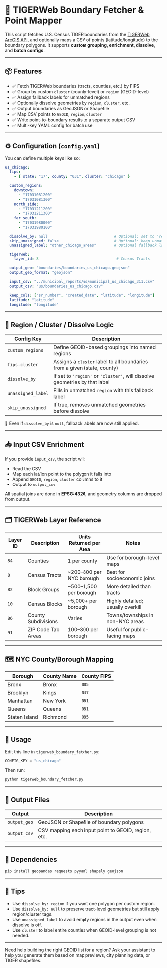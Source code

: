 # 🧭 TIGERWeb Boundary Fetcher & Point Mapper

This script fetches U.S. Census TIGER boundaries from the [TIGERWeb ArcGIS API](https://tigerweb.geo.census.gov/tigerwebmain/TIGERweb_apps.html), and optionally maps a CSV of points (latitude/longitude) to the boundary polygons. It supports **custom grouping, enrichment, dissolve**, and **batch configs**.

---

## 📦 Features

- ✅ Fetch TIGERWeb boundaries (tracts, counties, etc.) by FIPS
- ✅ Group by custom `cluster` (county-level) or `region` (GEOID-level)
- ✅ Assign fallback labels for unmatched regions
- ✅ Optionally dissolve geometries by `region`, `cluster`, etc.
- ✅ Output boundaries as GeoJSON or Shapefile
- ✅ Map CSV points to `GEOID`, `region`, `cluster`
- ✅ Write point-to-boundary results to a separate output CSV
- ✅ Multi-key YAML config for batch use

---

## ⚙️ Configuration (`config.yaml`)

You can define multiple keys like so:

```yaml
us_chicago:
  fips:
    - { state: "17", county: "031", cluster: "chicago" }

  custom_regions:
    downtown:
      - "17031081200"
      - "17031081300"
    north_side:
      - "17031211200"
      - "17031211300"
    far_south:
      - "17031980000"
      - "17031980100"

  dissolve_by: null                              # Optional: set to 'region' to merge
  skip_unassigned: false                         # Optional: keep unmatched regions
  unassigned_label: "other_chicago_areas"        # Optional fallback label for unmatched

  tigerweb:
    layer_id: 8                                   # Census Tracts

  output_geo: "boundaries/boundaries_us_chicago.geojson"
  output_geo_format: "geojson"

  input_csv: "../municipal_reports/us/municipal_us_chicago_311.csv"
  output_csv: "us/boundaries_us_chicago.csv"

  keep_cols: ["sr_number", "created_date", "latitude", "longitude"]
  latitude: "latitude"
  longitude: "longitude"
```

---

## 🧩 Region / Cluster / Dissolve Logic

| Config Key                  | Description                                                                 |
|-----------------------------|-----------------------------------------------------------------------------|
| `custom_regions`            | Define GEOID-based groupings into named regions                            |
| `fips.cluster`              | Assigns a `cluster` label to all boundaries from a given (state, county)    |
| `dissolve_by`               | If set to `'region'` or `'cluster'`, will dissolve geometries by that label |
| `unassigned_label`          | Fills in unmatched `region` with this fallback label                        |
| `skip_unassigned`           | If true, removes unmatched geometries before dissolve                       |

🔹 Even if `dissolve_by` is `null`, fallback labels are now still applied.

---

## 📥 Input CSV Enrichment

If you provide `input_csv`, the script will:

- Read the CSV
- Map each lat/lon point to the polygon it falls into
- Append `GEOID`, `region`, `cluster` columns to it
- Output to `output_csv`

All spatial joins are done in **EPSG:4326**, and geometry columns are dropped from output.

---

## 🗂️ TIGERWeb Layer Reference

| Layer ID | Description            | Units Returned per Area      | Notes                                 |
|----------|------------------------|-------------------------------|----------------------------------------|
| `84`     | Counties               | 1 per county                 | Use for borough-level maps             |
| `8`      | Census Tracts          | ~200–800 per NYC borough     | Best for socioeconomic joins           |
| `82`     | Block Groups           | ~500–1,500 per borough       | More detailed than tracts              |
| `10`     | Census Blocks          | ~5,000+ per borough          | Highly detailed; usually overkill      |
| `86`     | County Subdivisions    | Varies                       | Towns/townships in non-NYC areas       |
| `91`     | ZIP Code Tab Areas     | 100–300 per borough          | Useful for public-facing maps          |

---

## 🗺️ NYC County/Borough Mapping

| Borough       | County Name     | County FIPS |
|---------------|------------------|-------------|
| Bronx         | Bronx            | `005`       |
| Brooklyn      | Kings            | `047`       |
| Manhattan     | New York         | `061`       |
| Queens        | Queens           | `081`       |
| Staten Island | Richmond         | `085`       |

---

## 🚀 Usage

Edit this line in `tigerweb_boundary_fetcher.py`:

```python
CONFIG_KEY = "us_chicago"
```

Then run:

```bash
python tigerweb_boundary_fetcher.py
```

---

## 🔄 Output Files

| Output           | Description                                           |
|------------------|-------------------------------------------------------|
| `output_geo`     | GeoJSON or Shapefile of boundary polygons             |
| `output_csv`     | CSV mapping each input point to GEOID, region, etc.   |

---

## 🧪 Dependencies

```bash
pip install geopandas requests pyyaml shapely geojson
```

---

## 🧠 Tips

- Use `dissolve_by: region` if you want one polygon per custom region.
- Use `dissolve_by: null` to preserve tract-level geometries but still apply region/cluster tags.
- Use `unassigned_label` to avoid empty regions in the output even when dissolve is off.
- Use `cluster` to label entire counties when GEOID-level grouping is not needed.

---

Need help building the right GEOID list for a region? Ask your assistant to help you generate them based on map previews, city planning data, or TIGER shapefiles.